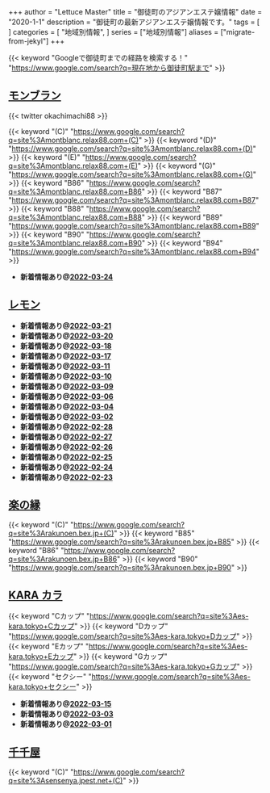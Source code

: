 +++
author = "Lettuce Master"
title = "御徒町のアジアンエステ嬢情報"
date = "2020-1-1"
description = "御徒町の最新アジアンエステ嬢情報です。"
tags = [
]
categories = [
    "地域別情報",
]
series = ["地域別情報"]
aliases = ["migrate-from-jekyl"]
+++

{{< keyword "Googleで御徒町までの経路を検索する！" "https://www.google.com/search?q=現在地から御徒町駅まで" >}}

## [モンブラン](http://montblanc.relax88.com/)


{{< twitter okachimachi88 >}}

{{< keyword "(C)" "https://www.google.com/search?q=site%3Amontblanc.relax88.com+(C)" >}} {{< keyword "(D)" "https://www.google.com/search?q=site%3Amontblanc.relax88.com+(D)" >}} {{< keyword "(E)" "https://www.google.com/search?q=site%3Amontblanc.relax88.com+(E)" >}} {{< keyword "(G)" "https://www.google.com/search?q=site%3Amontblanc.relax88.com+(G)" >}} {{< keyword "B86" "https://www.google.com/search?q=site%3Amontblanc.relax88.com+B86" >}} {{< keyword "B87" "https://www.google.com/search?q=site%3Amontblanc.relax88.com+B87" >}} {{< keyword "B88" "https://www.google.com/search?q=site%3Amontblanc.relax88.com+B88" >}} {{< keyword "B89" "https://www.google.com/search?q=site%3Amontblanc.relax88.com+B89" >}} {{< keyword "B90" "https://www.google.com/search?q=site%3Amontblanc.relax88.com+B90" >}} {{< keyword "B94" "https://www.google.com/search?q=site%3Amontblanc.relax88.com+B94" >}} 

- **新着情報あり@[2022-03-24](/post/2022-03-24)**
## [レモン](http://ueno502.galaxy.bindcloud.jp/)


- **新着情報あり@[2022-03-21](/post/2022-03-21)**
- **新着情報あり@[2022-03-20](/post/2022-03-20)**
- **新着情報あり@[2022-03-18](/post/2022-03-18)**
- **新着情報あり@[2022-03-17](/post/2022-03-17)**
- **新着情報あり@[2022-03-11](/post/2022-03-11)**
- **新着情報あり@[2022-03-10](/post/2022-03-10)**
- **新着情報あり@[2022-03-09](/post/2022-03-09)**
- **新着情報あり@[2022-03-06](/post/2022-03-06)**
- **新着情報あり@[2022-03-04](/post/2022-03-04)**
- **新着情報あり@[2022-03-02](/post/2022-03-02)**
- **新着情報あり@[2022-02-28](/post/2022-02-28)**
- **新着情報あり@[2022-02-27](/post/2022-02-27)**
- **新着情報あり@[2022-02-26](/post/2022-02-26)**
- **新着情報あり@[2022-02-25](/post/2022-02-25)**
- **新着情報あり@[2022-02-24](/post/2022-02-24)**
- **新着情報あり@[2022-02-23](/post/2022-02-23)**
## [楽の縁](https://rakunoen.bex.jp/)
{{< keyword "(C)" "https://www.google.com/search?q=site%3Arakunoen.bex.jp+(C)" >}} {{< keyword "B85" "https://www.google.com/search?q=site%3Arakunoen.bex.jp+B85" >}} {{< keyword "B86" "https://www.google.com/search?q=site%3Arakunoen.bex.jp+B86" >}} {{< keyword "B90" "https://www.google.com/search?q=site%3Arakunoen.bex.jp+B90" >}} 

## [KARA カラ](https://es-kara.tokyo/)
{{< keyword "Cカップ" "https://www.google.com/search?q=site%3Aes-kara.tokyo+Cカップ" >}} {{< keyword "Dカップ" "https://www.google.com/search?q=site%3Aes-kara.tokyo+Dカップ" >}} {{< keyword "Eカップ" "https://www.google.com/search?q=site%3Aes-kara.tokyo+Eカップ" >}} {{< keyword "Gカップ" "https://www.google.com/search?q=site%3Aes-kara.tokyo+Gカップ" >}} {{< keyword "セクシー" "https://www.google.com/search?q=site%3Aes-kara.tokyo+セクシー" >}} 

- **新着情報あり@[2022-03-15](/post/2022-03-15)**
- **新着情報あり@[2022-03-03](/post/2022-03-03)**
- **新着情報あり@[2022-03-01](/post/2022-03-01)**
## [千千屋](http://sensenya.jpest.net/)
{{< keyword "(C)" "https://www.google.com/search?q=site%3Asensenya.jpest.net+(C)" >}} 

